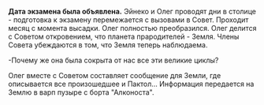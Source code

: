 **Дата экзамена была объявлена.** Эйнеко и Олег проводят дни в столице - подготовка к экзамену перемежается с вызовами в Совет. Проходит месяц с момента высадки. Олег полностью преобразился. Олег делится с Советом откровением, что планета прародителей - Земля. Члены Совета убеждаются в том, что Земля теперь наблюдаема.

-Почему же она была сокрыта от нас все эти великие циклы?

Олег вместе с Советом составляет сообщение для Земли, где описывается все произошедшее и Пактол...
Информация передается на Землю в варп пузыре с борта "Алконоста".